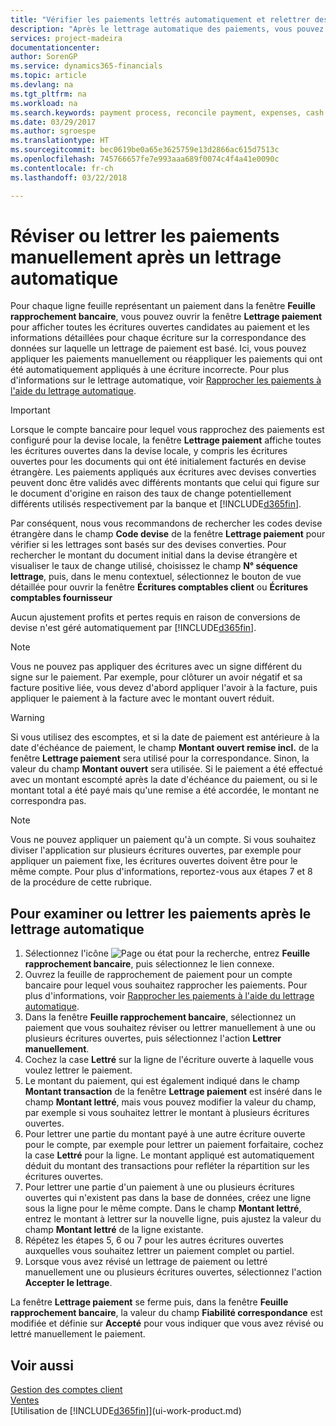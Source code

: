 ```yaml
---
title: "Vérifier les paiements lettrés automatiquement et relettrer des paiements manuellement | Microsoft Docs"
description: "Après le lettrage automatique des paiements, vous pouvez consulter toutes les écritures d'un paiement et relettrer manuellement celles qui ont été mal lettrées."
services: project-madeira
documentationcenter: 
author: SorenGP
ms.service: dynamics365-financials
ms.topic: article
ms.devlang: na
ms.tgt_pltfrm: na
ms.workload: na
ms.search.keywords: payment process, reconcile payment, expenses, cash receipts
ms.date: 03/29/2017
ms.author: sgroespe
ms.translationtype: HT
ms.sourcegitcommit: bec0619be0a65e3625759e13d2866ac615d7513c
ms.openlocfilehash: 745766657fe7e993aaa689f0074c4f4a41e0090c
ms.contentlocale: fr-ch
ms.lasthandoff: 03/22/2018

---
```

# <a name="review-or-apply-payments-manually-after-automatic-application"></a>Réviser ou lettrer les paiements manuellement après un lettrage automatique
Pour chaque ligne feuille représentant un paiement dans la fenêtre **Feuille rapprochement bancaire**, vous pouvez ouvrir la fenêtre **Lettrage paiement** pour afficher toutes les écritures ouvertes candidates au paiement et les informations détaillées pour chaque écriture sur la correspondance des données sur laquelle un lettrage de paiement est basé. Ici, vous pouvez appliquer les paiements manuellement ou réappliquer les paiements qui ont été automatiquement appliqués à une écriture incorrecte. Pour plus d'informations sur le lettrage automatique, voir [Rapprocher les paiements à l'aide du lettrage automatique](receivables-how-reconcile-payments-auto-application.md).

> [!IMPORTANT]  
>   Lorsque le compte bancaire pour lequel vous rapprochez des paiements est configuré pour la devise locale, la fenêtre **Lettrage paiement** affiche toutes les écritures ouvertes dans la devise locale, y compris les écritures ouvertes pour les documents qui ont été initialement facturés en devise étrangère. Les paiements appliqués aux écritures avec devises converties peuvent donc être validés avec différents montants que celui qui figure sur le document d'origine en raison des taux de change potentiellement différents utilisés respectivement par la banque et [!INCLUDE[d365fin](includes/d365fin_md.md)].

Par conséquent, nous vous recommandons de rechercher les codes devise étrangère dans le champ **Code devise** de la fenêtre **Lettrage paiement** pour vérifier si les lettrages sont basés sur des devises converties. Pour rechercher le montant du document initial dans la devise étrangère et visualiser le taux de change utilisé, choisissez le champ **N° séquence lettrage**, puis, dans le menu contextuel, sélectionnez le bouton de vue détaillée pour ouvrir la fenêtre **Écritures comptables client** ou **Écritures comptables fournisseur**

Aucun ajustement profits et pertes requis en raison de conversions de devise n'est géré automatiquement par [!INCLUDE[d365fin](includes/d365fin_md.md)].

> [!NOTE]  
>   Vous ne pouvez pas appliquer des écritures avec un signe différent du signe sur le paiement. Par exemple, pour clôturer un avoir négatif et sa facture positive liée, vous devez d'abord appliquer l'avoir à la facture, puis appliquer le paiement à la facture avec le montant ouvert réduit.

> [!WARNING]  
>   Si vous utilisez des escomptes, et si la date de paiement est antérieure à la date d'échéance de paiement, le champ **Montant ouvert remise incl.** de la fenêtre **Lettrage paiement** sera utilisé pour la correspondance. Sinon, la valeur du champ **Montant ouvert** sera utilisée. Si le paiement a été effectué avec un montant escompté après la date d'échéance du paiement, ou si le montant total a été payé mais qu'une remise a été accordée, le montant ne correspondra pas.

> [!NOTE]  
>   Vous ne pouvez appliquer un paiement qu'à un compte. Si vous souhaitez diviser l'application sur plusieurs écritures ouvertes, par exemple pour appliquer un paiement fixe, les écritures ouvertes doivent être pour le même compte. Pour plus d'informations, reportez-vous aux étapes 7 et 8 de la procédure de cette rubrique.

## <a name="to-review-or-apply-payments-after-automatic-application"></a>Pour examiner ou lettrer les paiements après le lettrage automatique
1. Sélectionnez l'icône ![Page ou état pour la recherche](media/ui-search/search_small.png "Page ou état pour la recherche"), entrez **Feuille rapprochement bancaire**, puis sélectionnez le lien connexe.
2. Ouvrez la feuille de rapprochement de paiement pour un compte bancaire pour lequel vous souhaitez rapprocher les paiements. Pour plus d'informations, voir [Rapprocher les paiements à l'aide du lettrage automatique](receivables-how-reconcile-payments-auto-application.md).
3. Dans la fenêtre **Feuille rapprochement bancaire**, sélectionnez un paiement que vous souhaitez réviser ou lettrer manuellement à une ou plusieurs écritures ouvertes, puis sélectionnez l'action **Lettrer manuellement**.
4. Cochez la case **Lettré** sur la ligne de l'écriture ouverte à laquelle vous voulez lettrer le paiement.
5. Le montant du paiement, qui est également indiqué dans le champ **Montant transaction** de la fenêtre **Lettrage paiement** est inséré dans le champ **Montant lettré**, mais vous pouvez modifier la valeur du champ, par exemple si vous souhaitez lettrer le montant à plusieurs écritures ouvertes.
6. Pour lettrer une partie du montant payé à une autre écriture ouverte pour le compte, par exemple pour lettrer un paiement forfaitaire, cochez la case **Lettré** pour la ligne. Le montant appliqué est automatiquement déduit du montant des transactions pour refléter la répartition sur les écritures ouvertes.
7. Pour lettrer une partie d'un paiement à une ou plusieurs écritures ouvertes qui n'existent pas dans la base de données, créez une ligne sous la ligne pour le même compte. Dans le champ **Montant lettré**, entrez le montant à lettrer sur la nouvelle ligne, puis ajustez la valeur du champ **Montant lettré** de la ligne existante.
8. Répétez les étapes 5, 6 ou 7 pour les autres écritures ouvertes auxquelles vous souhaitez lettrer un paiement complet ou partiel.
9. Lorsque vous avez révisé un lettrage de paiement ou lettré manuellement une ou plusieurs écritures ouvertes, sélectionnez l'action **Accepter le lettrage**.

La fenêtre **Lettrage paiement** se ferme puis, dans la fenêtre **Feuille rapprochement bancaire**, la valeur du champ **Fiabilité correspondance** est modifiée et définie sur **Accepté** pour vous indiquer que vous avez révisé ou lettré manuellement le paiement.

## <a name="see-also"></a>Voir aussi
[Gestion des comptes client](receivables-manage-receivables.md)  
[Ventes](sales-manage-sales.md)  
[Utilisation de [!INCLUDE[d365fin](includes/d365fin_md.md)]](ui-work-product.md)

